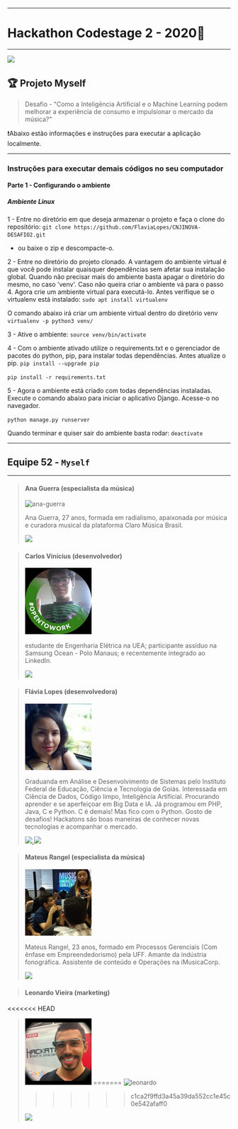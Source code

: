 ***
# Hackathon Codestage 2 - 2020🏃
***
![](https://github.com/Hackathon-Code-Stage-Edition2/team52project/blob/main/app/static/uploads/logo.png)

## 🏆 Projeto Myself
> Desafio - "Como a Inteligência Artificial e o Machine Learning podem melhorar a experiência de consumo e impulsionar o mercado da música?"

❗Abaixo estão informações e instruções para executar a aplicação localmente.
***

### Instruções para executar demais códigos no seu computador

#### Parte 1 - Configurando o ambiente

##### Ambiente Linux

1 - Entre no diretório em que deseja armazenar o projeto e faça o clone do repositório:
`git clone https://github.com/FlaviaLopes/CNJINOVA-DESAFIO2.git`
* ou baixe o zip e descompacte-o.

2 - Entre no diretório do projeto clonado. 
A vantagem do ambiente virtual é que você pode instalar quaisquer dependências sem afetar sua instalação global. Quando não precisar mais do ambiente basta apagar o diretório do mesmo, no caso 'venv'. Caso não queira criar o ambiente vá para o passo 4.
Agora crie um ambiente virtual para executá-lo. Antes verifique se o virtualenv está instalado:
`sudo apt install virtualenv`

O comando abaixo irá criar um ambiente virtual dentro do diretório venv
`virtualenv -p python3 venv/`

3 - Ative o ambiente:
`source venv/bin/activate`

4 - Com o ambiente ativado utilize o requirements.txt e o gerenciador de pacotes do python, pip, para instalar todas dependências. Antes atualize o pip.
`pip install --upgrade pip`

`pip install -r requirements.txt`

5 - Agora o ambiente está criado com todas dependências instaladas.
Execute o comando abaixo para iniciar o aplicativo Django. Acesse-o no navegador.

`python manage.py runserver`

Quando terminar e quiser sair do ambiente basta rodar:
`deactivate`


***
## Equipe 52 - `Myself`
***
> #### Ana Guerra (especialista da música) 
> ![ana-guerra](https://github.com/FlaviaLopes/time52codestage/blob/main/app/static/uploads/equipe/ana.jpg)
>
> Ana Guerra, 27 anos, formada em radialismo, apaixonada por música e curadora musical da plataforma Claro Música Brasil.
> 
> <a href="https://www.linkedin.com/in/ana-carolina-guerra-56a00b115/">
> <img style="width: 100px; max-width: 200px;" src="https://img.shields.io/badge/ana-guerra-2684b1?style=for-the-badge?&amp;logo=linkedin">
> </a>

> #### Carlos Vinícius (desenvolvedor) 
> ![carlos](https://github.com/FlaviaLopes/time52codestage/blob/main/app/static/uploads/equipe/carlos.jpeg)
>
> estudante de Engenharia Elétrica na UEA; participante assíduo na Samsung Ocean - Polo Manaus; e recentemente integrado ao LinkedIn.
>
> <a href="https://www.linkedin.com/in/carlos-souza-technology/">
> <img style="width: 100px; max-width: 200px;" src="https://img.shields.io/badge/carlos-vinicius-2684b1?style=for-the-badge?&amp;logo=linkedin">
> </a>

> #### Flávia Lopes (desenvolvedora) 
> ![lopes-flavia](https://github.com/FlaviaLopes/time52codestage/blob/main/app/static/uploads/equipe/flavia.jpg)
>
> Graduanda em Análise e Desenvolvimento de Sistemas pelo Instituto Federal de Educação, Ciência e Tecnologia de Goiás. Interessada em Ciência de Dados, Código limpo, Inteligência Artificial. Procurando aprender e se aperfeiçoar em Big Data e IA. Já programou em PHP, Java, C e Python. C é demais! Mas fico com o Python. Gosto de desafios! Hackatons são boas maneiras de conhecer novas tecnologias e acompanhar o mercado.
>
> <a href="https://www.linkedin.com/in/lopesflavia">
> <img style="width: 100px; max-width: 200px;" src="https://img.shields.io/badge/lopes-flavia-2684b1?style=for-the-badge?&amp;logo=linkedin">
> </a> <a href="https://www.github.com/FlaviaLopes"> <img style="width: 100px; max-width: 200px;" src="https://img.shields.io/badge/lopesflavia-000000?style=for-the-badge?&amp;logo=github">
> </a> 

> #### Mateus Rangel (especialista da música) 
> ![mateus-rangel](https://github.com/FlaviaLopes/time52codestage/blob/main/app/static/uploads/equipe/mateus.jpeg)
>
> Mateus Rangel, 23 anos, formado em Processos Gerenciais (Com ênfase em Empreendedorismo) pela UFF. Amante da indústria fonográfica. Assistente de conteúdo e Operações na iMusicaCorp.
>
> <a href="https://www.linkedin.com/in/mateus-rangel-98795914a/">
> <img style="width: 100px; max-width: 200px;" src="https://img.shields.io/badge/mateus-rangel-2684b1?style=for-the-badge?&amp;logo=linkedin">
> </a>


> #### Leonardo Vieira (marketing) 
<<<<<<< HEAD
> ![leonardo](https://github.com/FlaviaLopes/time52codestage/blob/main/app/static/uploads/equipe/leonardo.png)
=======
> ![leonardo](https://github.com/FlaviaLopes/time52codestage/blob/main/app/static/uploads/equipe/leonardo.jpeg)
>>>>>>> c1ca2f9ffd3a45a39da552cc1e45c0e542afaff0
>
> 
>
> <a href="https://www.linkedin.com/in/leonardo-vieira-barbosa-b8a5ba53">
> <img style="width: 100px; max-width: 200px;" src="https://img.shields.io/badge/leonardo-vieira-2684b1?style=for-the-badge?&amp;logo=linkedin">
> </a>